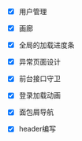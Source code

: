 - [x] 用户管理  
- [x] 画廊  
- [x] 全局的加载进度条  
- [x] 异常页面设计  
- [x] 前台接口守卫  
- [x] 登录加载动画  
- [x] 面包屑导航  
- [x] header编写  


